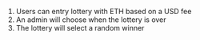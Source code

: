 1. Users can entry lottery with ETH based on a USD fee
2. An admin will choose when the lottery is over
3. The lottery will select a random winner